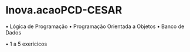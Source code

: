 # Inova.acaoPCD-CESAR

• Lógica de Programação
• Programação Orientada a Objetos
• Banco de Dados

• 1 a 5 exericicos 
